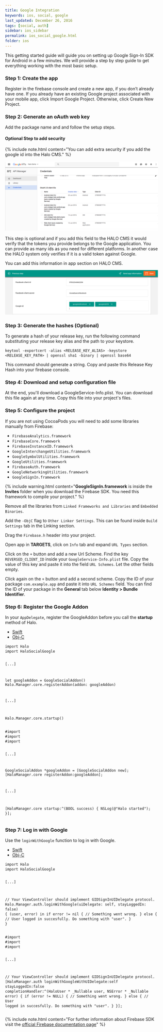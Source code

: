 ```yaml
---
title: Google Integration
keywords: ios, social, google
last_updated: December 26, 2016
tags: [social, auth]
sidebar: ios_sidebar
permalink: ios_social_google.html
folder: ios
---
```


This getting started guide will guide you on setting up Google Sign-In SDK for Android in a few minutes. We will provide a step by step guide to get everything working with the most basic setup.

### Step 1: Create the app

Register in the firebase console and create a new app, if you don’t already have one. If you already have an existing Google project associated with your mobile app, click Import Google Project. Otherwise, click Create New Project.

### Step 2: Generate an oAuth web key

Add the package name and and follow the setup steps.

#### Optional Step to add security

{% include note.html content="You can add extra security if you add the google id into the Halo CMS." %}

![Configure Google project](./images/google-console.png)

This step is optional and if you add this field to the HALO CMS it would verify that the tokens you provide belongs to the Google application. You can provide as many ids as you need for different platforms. In another case the HALO system only verifies if it is a valid token against Google.

You can add this information in app section on HALO CMS.

![Add extra security to facebook tokens](./images/halo-cms-secure-social.png)

### Step 3: Generate the hashes (Optional)

To generate a hash of your release key, run the following command substituting your release key alias and the path to your keystore.

```
keytool -exportcert -alias <RELEASE_KEY_ALIAS> -keystore <RELEASE_KEY_PATH> | openssl sha1 -binary | openssl base64
```
This command should generate a string. Copy and paste this Release Key Hash into your firebase console.

### Step 4: Download and setup configuration file

At the end, you'll download a GoogleService-Info.plist. You can download this file again at any time. Copy this file into your project's files.

### Step 5: Configure the project

If you are not using CocoaPods you will need to add some libraries manually from Firebase:

- ```FirebaseAnalytics.framework```
- ```FirebaseCore.framework```
- ```FirebaseInstanceID.framework```
- ```GoogleInterchangeUtilities.framework```
- ```GoogleSymbolUtilities.framework```
- ```GoogleUtilities.framework```
- ```FirebaseAuth.framework```
- ```GoogleNetworkingUtilities.framework```
- ```GoogleSignIn.framework```

{% include warning.html content="**GoogleSignIn.framework** is inside the **Invites** folder when you download the Firebase SDK. You need this framework to compile your project." %}

Remove all the libraries from ```Linked Frameworks and Libraries``` and ```Embedded Binaries```.

Add the ```-ObjC``` flag to ```Other Linker Settings```. This can be found inside ```Build Settings``` tab in the Linking section.

Drag the ```Firebase.h``` header into your project. 

Open app in **TARGETS**, click on ```Info``` tab and expand ```URL Types``` section.

Click on the ```+``` button and add a new Url Scheme. Find the key ```REVERSED_CLIENT_ID``` inside your ```GoogleService-Info.plist``` file. Copy the value of this key and paste it into the field ```URL Schemes```. Let the other fields empty.

Click again on the ```+``` button and add a second scheme. Copy the ID of your package ```com.example.app``` and paste it into ```URL Schemes``` field. You can find the ID of your package in the **General** tab below **Identity > Bundle Identifier**.

### Step 6: Register the Google Addon

In your ```AppDelegate```, register the GoogleAddon before you call the **startup** method of Halo.

<ul class="nav nav-tabs">
  <li role="presentation" class="active"><a href="#swift-1" data-toggle="tab">Swift</a></li>
  <li role="presentation"><a href="#objc-1" data-toggle="tab">Obj-C</a></li>
</ul>

<div class="tab-content">
  <div id="swift-1" class="tab-pane fade in active">
    <pre><code class="swift">import Halo
import HaloSocialGoogle

[...]

let googleAddon = GoogleSocialAddon()
Halo.Manager.core.registerAddon(addon: googleAddon)

[...]

Halo.Manager.core.startup()</code></pre>
  </div>
  <div id="objc-1" class="tab-pane fade">
    <pre><code class="objective-c">#import <Halo/Halo-Swift.h>
#import <HaloObjC/HaloObjC-Swift.h>
#import <HaloSocialGoogle/HaloSocialGoogle.h>

[...]

GoogleSocialAddon *googleAddon = [GoogleSocialAddon new];
[HaloManager.core registerAddon:googleAddon];

[...]

[HaloManager.core startup:^(BOOL success) {
  NSLog(@"Halo started");
}];</code></pre>
  </div>
</div>


### Step 7: Log in with Google

Use the ```loginWithGoogle``` function to log in with Google. 

<ul class="nav nav-tabs">
  <li role="presentation" class="active"><a href="#swift-2" data-toggle="tab">Swift</a></li>
  <li role="presentation"><a href="#objc-2" data-toggle="tab">Obj-C</a></li>
</ul>

<div class="tab-content">
  <div id="swift-2" class="tab-pane fade in active">
    <pre><code class="swift">import Halo
import HaloSocialGoogle

[...]

// Your ViewController should implement GIDSignInUIDelegate protocol.
Halo.Manager.auth.loginWithGoogle(uiDelegate: self, stayLoggedIn: false) { (user, error) in
  if error != nil {
    // Something went wrong.
  } else {
    // User logged in succesfully. Do something with "user".
  }
}</code></pre>
  </div>
  <div id="objc-2" class="tab-pane fade">
    <pre><code class="objective-c">#import <Halo/Halo-Swift.h>
#import <HaloObjC/HaloObjC-Swift.h>
#import <HaloSocialGoogle/HaloSocialGoogle.h>

[...]

// Your ViewController should implement GIDSignInUIDelegate protocol.
[HaloManager.auth loginWithGoogleWithUIDelegate:self stayLoggedIn:false completionHandler:^(HaloUser * _Nullable user, NSError * _Nullable error) {
  if (error != NULL) {
    // Something went wrong.
  } else {
    // User logged in succesfully. Do something with "user".
  }
}];</code></pre>
  </div>
</div>

{% include note.html content="For further information about Firebase SDK visit the [official Firebase documentation page](https://firebase.google.com/docs/ios/setup)" %}